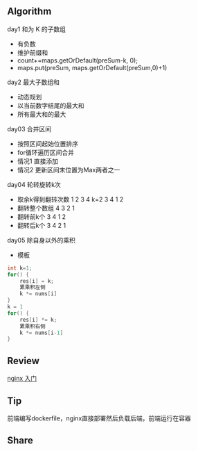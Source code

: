 ## Algorithm

day1 和为 K 的子数组
* 有负数
* 维护前缀和
* count+=maps.getOrDefault(preSum-k, 0);
* maps.put(preSum, maps.getOrDefault(preSum,0)+1)

day2 最大子数组和
* 动态规划
* 以当前数字结尾的最大和
* 所有最大和的最大

day03 合并区间
* 按照区间起始位置排序
* for循环遍历区间合并
* 情况1 直接添加
* 情况2 更新区间末位置为Max两者之一

day04 轮转旋转k次
* 取余k得到翻转次数 1 2 3 4 k=2 3 4 1 2
* 翻转整个数组 4 3 2 1
* 翻转前k个  3 4 1 2
* 翻转后k个 3 4 2 1

day05 除自身以外的乘积
* 模板 
```java
int k=1;
for() {
    res[i] = k;
    累乘积左侧
    k *= nums[i]
}
k = 1
for() {
    res[i] *= k;
    累乘积右侧
    k *= nums[i-1]
}
```
## Review

[nginx 入门](https://nginx.org/en/docs/beginners_guide.html)

## Tip

前端编写dockerfile，nginx直接部署然后负载后端，前端运行在容器

## Share
